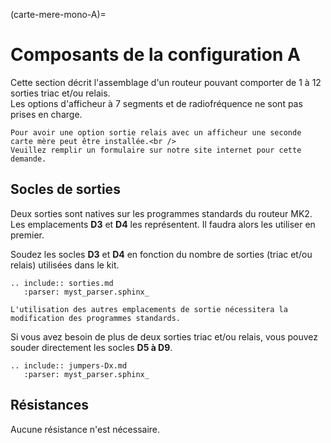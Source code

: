 (carte-mere-mono-A)=

# Composants de la configuration A

Cette section décrit l'assemblage d'un routeur pouvant comporter de 1 à 12 sorties triac et/ou relais.<br />
Les options d'afficheur à 7 segments et de radiofréquence ne sont pas prises en charge.

```{hint}
Pour avoir une option sortie relais avec un afficheur une seconde carte mère peut être installée.<br />
Veuillez remplir un formulaire sur notre site internet pour cette demande.
```

## Socles de sorties

Deux sorties sont natives sur les programmes standards du routeur MK2.<br />
Les emplacements **D3** et **D4** les représentent. Il faudra alors les utiliser en premier.

Soudez les socles **D3** et **D4** en fonction du nombre de sorties (triac et/ou relais) utilisées dans le kit.

```{eval-rst}
.. include:: sorties.md
   :parser: myst_parser.sphinx_
```

```{warning}
L'utilisation des autres emplacements de sortie nécessitera la modification des programmes standards.
```

Si vous avez besoin de plus de deux sorties triac et/ou relais, vous pouvez souder directement les socles **D5 à D9**.

```{eval-rst}
.. include:: jumpers-Dx.md
   :parser: myst_parser.sphinx_
```

## Résistances

Aucune résistance n'est nécessaire.